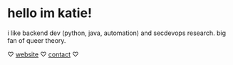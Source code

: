 # hello im katie!
i like backend dev (python, java, automation) and secdevops research. big fan of queer theory.

♡ [website](http://kteateas.s3-website.us-east-2.amazonaws.com/index.html) ♡ [contact](mailto:gholeaco@gmail.com) ♡

